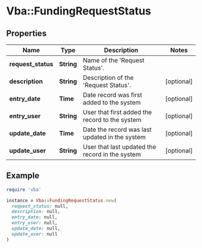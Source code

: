 # Vba::FundingRequestStatus

## Properties

| Name | Type | Description | Notes |
| ---- | ---- | ----------- | ----- |
| **request_status** | **String** | Name of the &#39;Request Status&#39;. |  |
| **description** | **String** | Description of the &#39;Request Status&#39;. | [optional] |
| **entry_date** | **Time** | Date record was first added to the system | [optional] |
| **entry_user** | **String** | User that first added the record to the system | [optional] |
| **update_date** | **Time** | Date the record was last updated in the system | [optional] |
| **update_user** | **String** | User that last updated the record in the system | [optional] |

## Example

```ruby
require 'vba'

instance = Vba::FundingRequestStatus.new(
  request_status: null,
  description: null,
  entry_date: null,
  entry_user: null,
  update_date: null,
  update_user: null
)
```

